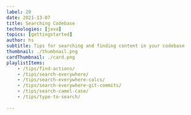 ```yaml
---
label: 20
date: 2021-13-07
title: Searching Codebase
technologies: [java]
topics: [gettingstarted]
author: hs
subtitle: Tips for searching and finding content in your codebase
thumbnail: ./thumbnail.png
cardThumbnail: ./card.png
playlistItems:
    - /tips/find-actions/
    - /tips/search-everywhere/
    - /tips/search-everywhere-calcs/
    - /tips/search-everywhere-git-commits/
    - /tips/search-camel-case/
    - /tips/type-to-search/
    
---
```



